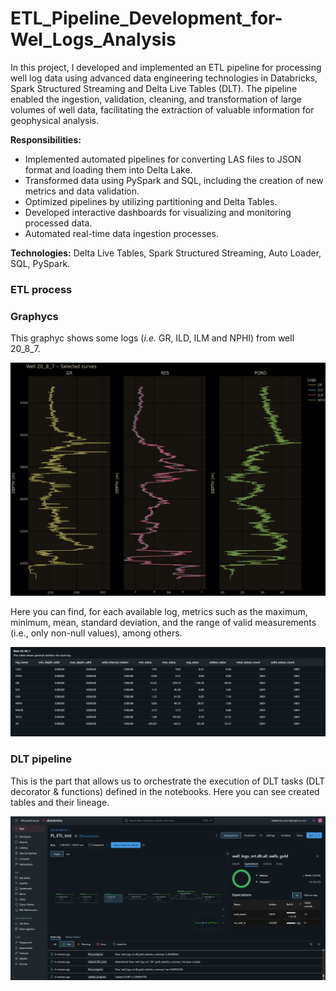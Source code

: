 # ETL_Pipeline_Development_for-Wel_Logs_Analysis
In this project, I developed and implemented an ETL pipeline for processing well log data using advanced data engineering technologies in Databricks, Spark Structured Streaming and Delta Live Tables (DLT). The pipeline enabled the ingestion, validation, cleaning, and transformation of large volumes of well data, facilitating the extraction of valuable information for geophysical analysis.

**Responsibilities:**
- Implemented automated pipelines for converting LAS files to JSON format and loading them into Delta Lake.
- Transformed data using PySpark and SQL, including the creation of new metrics and data validation.
- Optimized pipelines by utilizing partitioning and Delta Tables.
- Developed interactive dashboards for visualizing and monitoring processed data.
- Automated real-time data ingestion processes.

**Technologies:** Delta Live Tables, Spark Structured Streaming, Auto Loader, SQL, PySpark.

### ETL process

### Graphycs

This graphyc shows some logs (*i.e.* GR, ILD, ILM and NPHI) from well 20_8_7.

 ![alt text](https://github.com/Rogelio-Bustamante/ETL_Pipeline_Development_for-Wel_Logs_Analysis/blob/main/Selected_Curves.png)

Here you can find, for each available log, metrics such as the maximum, minimum, mean, standard deviation, and the range of valid measurements (i.e., only non-null values), among others.
 
 ![alt text](https://github.com/Rogelio-Bustamante/ETL_Pipeline_Development_for-Wel_Logs_Analysis/blob/main/Statistics.png)

### DLT pipeline
 
This is the part that allows us to orchestrate the execution of DLT tasks (DLT decorator & functions) defined in the notebooks. Here you can see created tables and their lineage.

 ![alt text](https://raw.githubusercontent.com/Rogelio-Bustamante/ETL_Pipeline_Development_for-Wel_Logs_Analysis/refs/heads/main/DTL_pipeline.png)

